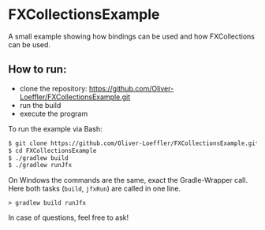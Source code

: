 # FXCollectionsExample

A small example showing how bindings can be used and how FXCollections can be used.

## How to run:

* clone the repository: https://github.com/Oliver-Loeffler/FXCollectionsExample.git
* run the build
* execute the program

To run the example via Bash:

```Bash
$ git clone https://github.com/Oliver-Loeffler/FXCollectionsExample.git
$ cd FXCollectionsExample
$ ./gradlew build
$ ./gradlew runJfx
```

On Windows the commands are the same, exact the Gradle-Wrapper call. Here both tasks (`build`, `jfxRun`) are called in one line.

```Cmd
> gradlew build runJfx
```

In case of questions, feel free to ask!

